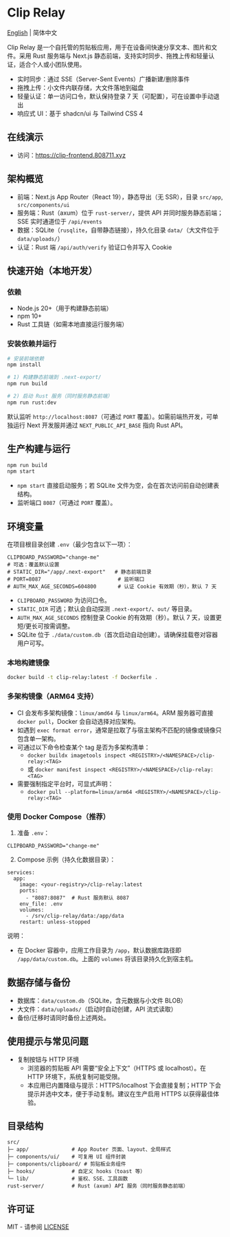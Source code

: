 # Clip Relay

[English](README.md) | 简体中文

Clip Relay 是一个自托管的剪贴板应用，用于在设备间快速分享文本、图片和文件。采用 Rust 服务端与 Next.js 静态前端，支持实时同步、拖拽上传和轻量认证，适合个人或小团队使用。

- 实时同步：通过 SSE（Server-Sent Events）广播新建/删除事件
- 拖拽上传：小文件内联存储，大文件落地到磁盘
 - 轻量认证：单一访问口令，默认保持登录 7 天（可配置），可在设置中手动退出
- 响应式 UI：基于 shadcn/ui 与 Tailwind CSS 4

## 在线演示
- 访问：https://clip-frontend.808711.xyz

## 架构概览
- 前端：Next.js App Router（React 19），静态导出（无 SSR），目录 `src/app`, `src/components/ui`
- 服务端：Rust（axum）位于 `rust-server/`，提供 API 并同时服务静态前端；SSE 实时通道位于 `/api/events`
- 数据：SQLite（`rusqlite`，自带静态链接），持久化目录 `data/`（大文件位于 `data/uploads/`）
- 认证：Rust 端 `/api/auth/verify` 验证口令并写入 Cookie

## 快速开始（本地开发）
### 依赖
- Node.js 20+（用于构建静态前端）
- npm 10+
- Rust 工具链（如需本地直接运行服务端）

### 安装依赖并运行
```bash
# 安装前端依赖
npm install

# 1) 构建静态前端到 .next-export/
npm run build

# 2) 启动 Rust 服务（同时服务静态前端）
npm run rust:dev
```
默认监听 `http://localhost:8087`（可通过 `PORT` 覆盖）。如需前端热开发，可单独运行 Next 开发服并通过 `NEXT_PUBLIC_API_BASE` 指向 Rust API。

## 生产构建与运行
```bash
npm run build
npm start
```
- `npm start` 直接启动服务；若 SQLite 文件为空，会在首次访问前自动创建表结构。
- 监听端口 `8087`（可通过 `PORT` 覆盖）。

## 环境变量
在项目根目录创建 `.env`（最少包含以下一项）：

```
CLIPBOARD_PASSWORD="change-me"
# 可选：覆盖默认设置
# STATIC_DIR="/app/.next-export"   # 静态前端目录
# PORT=8087                         # 监听端口
# AUTH_MAX_AGE_SECONDS=604800       # 认证 Cookie 有效期（秒），默认 7 天
```
- `CLIPBOARD_PASSWORD` 为访问口令。
- `STATIC_DIR` 可选；默认会自动探测 `.next-export/`、`out/` 等目录。
- `AUTH_MAX_AGE_SECONDS` 控制登录 Cookie 的有效期（秒）。默认 7 天，设置更短/更长可按需调整。
- SQLite 位于 `./data/custom.db`（首次启动自动创建）。请确保挂载卷对容器用户可写。

### 本地构建镜像
```bash
docker build -t clip-relay:latest -f Dockerfile .
```

### 多架构镜像（ARM64 支持）
- CI 会发布多架构镜像：`linux/amd64` 与 `linux/arm64`。ARM 服务器可直接 `docker pull`，Docker 会自动选择对应架构。
- 如遇到 `exec format error`，通常是拉取了与宿主架构不匹配的镜像或镜像只包含单一架构。
- 可通过以下命令检查某个 tag 是否为多架构清单：
  - `docker buildx imagetools inspect <REGISTRY>/<NAMESPACE>/clip-relay:<TAG>`
  - 或 `docker manifest inspect <REGISTRY>/<NAMESPACE>/clip-relay:<TAG>`
- 需要强制指定平台时，可显式声明：
  - `docker pull --platform=linux/arm64 <REGISTRY>/<NAMESPACE>/clip-relay:<TAG>`


### 使用 Docker Compose（推荐）
1) 准备 `.env`：
```
CLIPBOARD_PASSWORD="change-me"
```
2) Compose 示例（持久化数据目录）：
```
services:
  app:
    image: <your-registry>/clip-relay:latest
    ports:
      - "8087:8087"  # Rust 服务默认 8087
    env_file: .env
    volumes:
      - /srv/clip-relay/data:/app/data
    restart: unless-stopped
```

说明：
- 在 Docker 容器中，应用工作目录为 `/app`，默认数据库路径即 `/app/data/custom.db`。上面的 `volumes` 将该目录持久化到宿主机。

## 数据存储与备份
- 数据库：`data/custom.db`（SQLite，含元数据与小文件 BLOB）
- 大文件：`data/uploads/`（启动时自动创建，API 流式读取）
- 备份/迁移时请同时备份上述两处。

## 使用提示与常见问题
- 复制按钮与 HTTP 环境
  - 浏览器的剪贴板 API 需要“安全上下文”（HTTPS 或 localhost）。在 HTTP 环境下，系统复制可能受限。
  - 本应用已内置降级与提示：HTTPS/localhost 下会直接复制；HTTP 下会提示并选中文本，便于手动复制。建议在生产启用 HTTPS 以获得最佳体验。

## 目录结构
```
src/
├─ app/              # App Router 页面、layout、全局样式
├─ components/ui/    # 可复用 UI 组件封装
├─ components/clipboard/ # 剪贴板业务组件
├─ hooks/            # 自定义 hooks（toast 等）
└─ lib/              # 鉴权、SSE、工具函数
rust-server/         # Rust (axum) API 服务（同时服务静态前端）
```

## 许可证
MIT  - 请参阅 [LICENSE](LICENSE)
